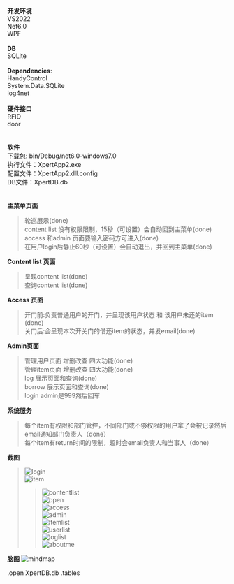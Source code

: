 **开发环境**<br/>
VS2022<br/> Net6.0<br/> WPF<br/><br/>
**DB**<br/>
SQLite<br/>
<br/>
**Dependencies**:<br/>
HandyControl<br/>
System.Data.SQLite<br/>
log4net<br/>
<br/>
**硬件接口**<br/>
RFID<br/>
door<br/>
<br/>
<br/>
**软件**<br/>
下载包: bin/Debug/net6.0-windows7.0<br/>
执行文件：XpertApp2.exe<br/>
配置文件：XpertApp2.dll.config<br/>
DB文件：XpertDB.db<br/>
<br/>
<br/>
**主菜单页面**<br/>
>轮巡展示(done)<br/>
>content list 没有权限限制，15秒（可设置）会自动回到主菜单(done)<br/>
>access 和admin 页面要输入密码方可进入(done)<br/>
>在用户login后静止60秒（可设置）会自动退出，并回到主菜单(done)<br/>

**Content list 页面**<br/>
>呈现content list(done)<br/>
>查询content list(done)<br/>

**Access 页面**<br/>
>开门前:负责普通用户的开门，并呈现该用户状态 和 该用户未还的item (done)<br/>
>关门后:会呈现本次开关门的借还item的状态，并发email(done)<br/>

**Admin页面**<br/>
>管理用户页面 增删改查 四大功能(done)<br/>
>管理item页面 增删改查 四大功能(done)<br/>
>log 展示页面和查询(done)<br/>
>borrow 展示页面和查询(done)<br/>
>login admin是999然后回车<br/>

**系统服务**<br/>
>每个item有权限和部门管控，不同部门或不够权限的用户拿了会被记录然后email通知部门负责人（done）<br/>
>每个item有return时间的限制，超时会email负责人和当事人（done）<br/>

**截图**<br/>
>![login](https://github.com/Xpert-dev-sg/Xpert-App2/blob/main/print_screen/login.png)<br/>
>![item](https://github.com/Xpert-dev-sg/Xpert-App2/blob/main/print_screen/item.png)<br/>
>>![contentlist](https://github.com/Xpert-dev-sg/Xpert-App2/blob/main/print_screen/contentlist.png)<br/>
>![open](https://github.com/Xpert-dev-sg/Xpert-App2/blob/main/print_screen/open.png)<br/>
>>![access](https://github.com/Xpert-dev-sg/Xpert-App2/blob/main/print_screen/access.png)<br/>
>![admin](https://github.com/Xpert-dev-sg/Xpert-App2/blob/main/print_screen/admin.png)<br/>
>>![itemlist](https://github.com/Xpert-dev-sg/Xpert-App2/blob/main/print_screen/itemlist.png)<br/>
>>![userlist](https://github.com/Xpert-dev-sg/Xpert-App2/blob/main/print_screen/userlist.png)<br/>
>>![loglist](https://github.com/Xpert-dev-sg/Xpert-App2/blob/main/print_screen/loglist.png)<br/>
![aboutme](https://github.com/Xpert-dev-sg/Xpert-App2/blob/main/print_screen/aboutme.png)<br/>





**脑图**
![mindmap](https://github.com/Xpert-dev-sg/Xpert-App2/blob/main/RFID%2Bsystem.png)

.open XpertDB.db
.tables
